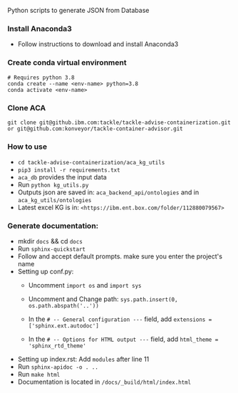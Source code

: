 
Python scripts to generate JSON from Database

### Install Anaconda3 
- Follow instructions to download and install Anaconda3 

### Create conda virtual environment
	# Requires python 3.8
	conda create --name <env-name> python=3.8
	conda activate <env-name>
### Clone ACA 
	git clone git@github.ibm.com:tackle/tackle-advise-containerization.git or git@github.com:konveyor/tackle-container-advisor.git

### How to use
- ``cd tackle-advise-containerization/aca_kg_utils``
- ``pip3 install -r requirements.txt``
- ``aca_db`` provides the input data
- Run ``python kg_utils.py``
- Outputs json are saved in: ``aca_backend_api/ontologies`` and in ``aca_kg_utils/ontologies``
- Latest excel KG is in: ``<https://ibm.ent.box.com/folder/112880079567>``

### Generate documentation:
- mkdir  ``docs`` && cd  ``docs``
- Run  ``sphinx-quickstart ``
- Follow  and accept default prompts. make sure you enter the project's name
- Setting up conf.py:
	* Uncomment ``import os`` and  ``import sys``
	* Uncomment and Change path: ``sys.path.insert(0, os.path.abspath('..'))``
    
    * In the ``# -- General configuration ---`` field, add ``extensions = ['sphinx.ext.autodoc']``
    
    * In the ``# -- Options for HTML output ---`` field,  add ``html_theme = 'sphinx_rtd_theme'``
 - Setting up index.rst:
 	Add ``modules``  after line 11
- Run  ``sphinx-apidoc -o . ..``
- Run  ``make html``
- Documentation is located in ``/docs/_build/html/index.html``

